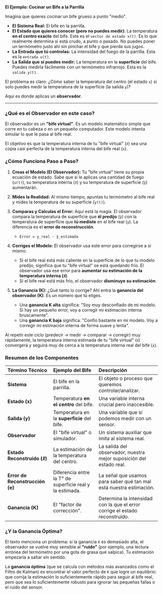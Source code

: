 **El Ejemplo: Cocinar un Bife a la Parrilla**

Imagina que quieres cocinar un bife grueso a punto "medio".

*   **El Sistema Real:** El bife en la parrilla.
*   **El Estado que quieres conocer (pero no puedes medir):** La temperatura **en el centro exacto** del bife. Este es el `vector de estado x(t)`. Es lo que realmente determina si está crudo, a punto o pasado. No puedes poner un termómetro justo ahí sin pinchar el bife y que pierda sus jugos.
*   **La Entrada que tú controlas:** La intensidad del fuego de la parrilla. Esta es la `entrada u(t)`.
*   **La Salida que sí puedes medir:** La temperatura en la **superficie** del bife. Puedes medirla fácilmente con un termómetro infrarrojo. Esta es la `salida y(t)`.

El problema es claro: ¿Cómo saber la temperatura del centro (el estado `x`) si solo puedes medir la temperatura de la superficie (la salida `y`)?

Aquí es donde aplicas un **observador**.

---

### ¿Qué es el Observador en este caso?

El observador es un **"bife virtual"**. Es un modelo matemático simple que corre en tu cabeza o en un pequeño computador. Este modelo intenta simular lo que le pasa al bife real.

El objetivo es que la temperatura interna de tu "bife virtual" (`𝑥̂`) sea una copia casi perfecta de la temperatura interna del bife real (`x`).

### ¿Cómo Funciona Paso a Paso?

1.  **Creas el Modelo (El Observador):** Tu "bife virtual" tiene su propia ecuación de estado. Sabe que si le aplicas una cantidad de fuego (`u(t)`), su temperatura interna (`𝑥̂`) y su temperatura de superficie (`ŷ`) aumentarán.

2.  **Mides la Realidad:** Al mismo tiempo, apuntas tu termómetro al bife real y mides la temperatura de su superficie (`y(t)`).

3.  **Comparas y Calculas el Error:** Aquí está la magia. El observador compara la temperatura de superficie que **él predijo** (`ŷ`) con la temperatura de superficie que **tú mediste** en el bife real (`y`). La diferencia es el **error de reconstrucción**.
    *   `Error = y_real - ŷ_estimada`

4.  **Corriges el Modelo:** El observador usa este error para corregirse a sí mismo.
    *   Si el bife real está más caliente en la superficie de lo que tu modelo predijo, significa que tu "bife virtual" se está quedando frío. El observador usa ese error para **aumentar su estimación de la temperatura interna (`𝑥̂`)**.
    *   Si el bife real está más frío, el observador **disminuye su estimación**.

5.  **La Ganancia (K):** ¿Qué tanto lo corrige? Ahí entra la **ganancia del observador (K)**. Es un número que tú eliges.
    *   Una **ganancia K alta** significa: "Soy muy desconfiado de mi modelo. Si hay un pequeño error, voy a corregir mi estimación interna bruscamente".
    *   Una **ganancia K baja** significa: "Confío bastante en mi modelo. Voy a corregir mi estimación interna de forma suave y lenta".

Al repetir este ciclo (predecir → medir → comparar → corregir) muy rápidamente, la temperatura interna estimada de tu "bife virtual" (`𝑥̂`) convergerá y seguirá muy de cerca a la temperatura interna real del bife (`x`).

### Resumen de los Componentes

| Término Técnico | Ejemplo del Bife | Descripción |
| :--- | :--- | :--- |
| **Sistema** | El bife en la parrilla. | El objeto o proceso que queremos controlar/analizar. |
| **Estado (x)** | Temperatura **en el centro** del bife. | Una variable interna crucial pero inaccesible. |
| **Salida (y)** | Temperatura en la **superficie** del bife. | Una variable que sí podemos medir con un sensor. |
| **Observador** | El "bife virtual" o simulador. | Un sistema auxiliar que imita al sistema real. |
| **Estado Reconstruido (𝑥̂)** | La estimación de la temperatura del centro. | La salida del observador; nuestra mejor suposición del estado real. |
| **Error de Reconstrucción (e)** | Diferencia entre la T° de superficie real y la estimada. | La señal que usamos para saber qué tan mal está nuestra estimación. |
| **Ganancia (K)** | El "factor de corrección". | Determina la intensidad con la que el error corrige el estado reconstruido. |

### ¿Y la Ganancia Óptima?

El texto menciona un problema: si la ganancia `K` es demasiado alta, el observador se vuelve muy sensible al **"ruido"** (por ejemplo, una lectura errónea del termómetro por una gota de grasa que salpica). Tu estimación empezaría a saltar sin sentido.

La **ganancia óptima** (que se calcula con métodos más avanzados como el Filtro de Kalman) es encontrar el valor perfecto de `K` que logre un equilibrio: que corrija la estimación lo suficientemente rápido para seguir al bife real, pero que sea lo suficientemente robusto para ignorar las pequeñas fallas o el ruido del sensor.